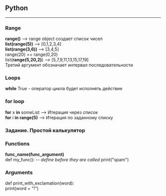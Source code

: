 ## Python  
___
### Range
**range()** --> range object создает список чисел  
**list(range(5))** --> [0,1,2,3,4]  
**list(range(3,6))** --> [3,4,5]  
range(20) == range(0,20)  
list(**range(5,20,2)**) --> [5,7,9,11,13,15,17,19]  
Третий аргумент обозначает интервал последовательности  
### Loops  
**while** True - оператор цикла будет исполнять действие  
### for loop  
**for** x **in** someList --> Итерация через список  
**for** i **in range(5)** --> Итерация по заданному списку  
### Задание. Простой калькулятор  

### Functions  
**func_name(func_argument)**  
def my_func(): -- *define before they are called*
    print("spam")  
### Arguments  
def print_with_exclamation(word):  
    print(word + "!")  











































